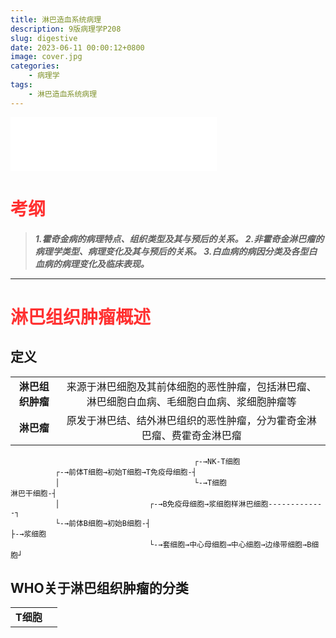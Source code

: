 ```yaml
---
title: 淋巴造血系统病理
description: 9版病理学P208
slug: digestive
date: 2023-06-11 00:00:12+0800
image: cover.jpg
categories:
    - 病理学
tags:
    - 淋巴造血系统病理
---
```

<script type="text/javascript">alert("病理还得看贺银成。贺门！");</script>
<iframe frameborder="no" border="0" marginwidth="0" marginheight="0" width=330 height=86 src="//music.163.com/outchain/player?type=2&id=1306093088&auto=0&height=66"></iframe>

# <font color=#ff3030>**考纲**</font>

>***1.霍奇金病的病理特点、组织类型及其与预后的关系。
>2.非霍奇金淋巴瘤的病理学类型、病理变化及其与预后的关系。
>3.白血病的病因分类及各型白血病的病理变化及临床表现。***

***

# <font color=#ff3030>**淋巴组织肿瘤概述**</font>

## 定义

|||
|:--:|:--:|
|**淋巴组织肿瘤**|来源于淋巴细胞及其前体细胞的恶性肿瘤，包括淋巴瘤、淋巴细胞白血病、毛细胞白血病、浆细胞肿瘤等|
|**淋巴瘤**|原发于淋巴结、结外淋巴组织的恶性肿瘤，分为霍奇金淋巴瘤、费霍奇金淋巴瘤|

```
                                         ┌-→NK-T细胞
          ┌-→前体T细胞→初始T细胞→T免疫母细胞-┤
          │                              └-→T细胞
淋巴干细胞-┤
          │                    ┌-→B免疫母细胞→浆细胞样淋巴细胞-------------┐
          └-→前体B细胞→初始B细胞-┤                                       ├-→浆细胞
                               └-→套细胞→中心母细胞→中心细胞→边缘带细胞→B细胞┘
```

## WHO关于淋巴组织肿瘤的分类
|||
|:--:|:--:|
|**T细胞**|


















